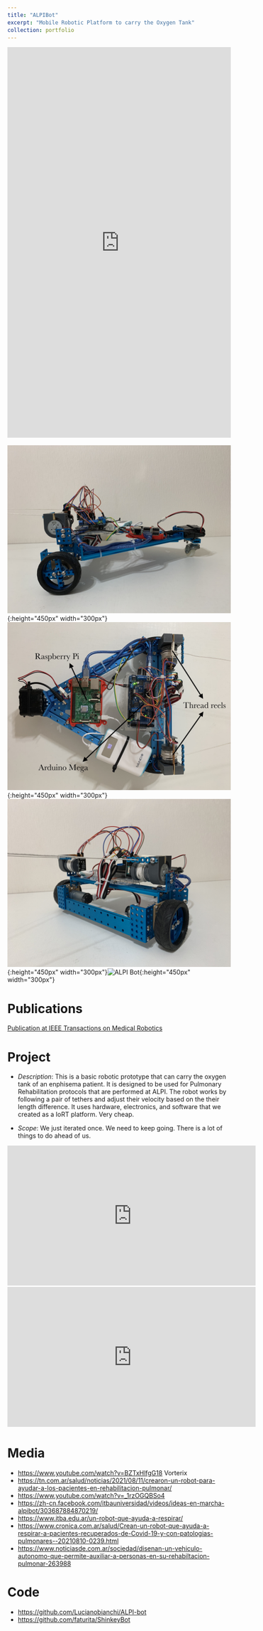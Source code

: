 ```yaml
---
title: "ALPIBot"
excerpt: "Mobile Robotic Platform to carry the Oxygen Tank"
collection: portfolio
---
```


<iframe src="https://www.linkedin.com/embed/feed/update/urn:li:ugcPost:6826133081758408704" height="879" width="504" frameborder="0" allowfullscreen="" title="Embedded post"></iframe>


![ALPI Bot](/images/alpibot1.jpg){:height="450px" width="300px"}![ALPI Bot](/images/alpibot2.jpg){:height="450px" width="300px"} ![ALPI Bot](/images/alpibot3.jpg){:height="450px" width="300px"}![ALPI Bot](/images/alpibot4.png){:height="450px" width="300px"}


# Publications
[Publication at IEEE Transactions on Medical Robotics](https://ieeexplore.ieee.org/document/9279327)

# Project

* *Description*: This is a basic robotic prototype that can carry the oxygen tank of an enphisema patient.  It is designed to be used for Pulmonary Rehabilitation protocols that are performed at ALPI.  The robot works by following a pair of tethers and adjust their velocity based on the their length difference.  It uses hardware, electronics, and software that we created as a IoRT platform.  Very cheap.

* *Scope*: We just iterated once.  We need to keep going.  There is a lot of things to do ahead of us.

<iframe width="560" height="315" src="https://www.youtube.com/embed/skpeedcbvqk" frameborder="0" allow="accelerometer; autoplay; encrypted-media; gyroscope; picture-in-picture" allowfullscreen></iframe>


<iframe width="560" height="315" src="https://www.youtube.com/embed/TkUEmMHQrIw" frameborder="0" allow="accelerometer; autoplay; encrypted-media; gyroscope; picture-in-picture" allowfullscreen></iframe>


# Media

* https://www.youtube.com/watch?v=BZTxHlfgG18 Vorterix
* https://tn.com.ar/salud/noticias/2021/08/11/crearon-un-robot-para-ayudar-a-los-pacientes-en-rehabilitacion-pulmonar/
* https://www.youtube.com/watch?v=_1rzOGQBSo4
* https://zh-cn.facebook.com/itbauniversidad/videos/ideas-en-marcha-alpibot/303687884870219/
* https://www.itba.edu.ar/un-robot-que-ayuda-a-respirar/
* https://www.cronica.com.ar/salud/Crean-un-robot-que-ayuda-a-respirar-a-pacientes-recuperados-de-Covid-19-y-con-patologias-pulmonares--20210810-0239.html
* https://www.noticiasde.com.ar/sociedad/disenan-un-vehiculo-autonomo-que-permite-auxiliar-a-personas-en-su-rehabiltacion-pulmonar-263988



# Code 
* <https://github.com/Lucianobianchi/ALPI-bot>
* <https://github.com/faturita/ShinkeyBot>

